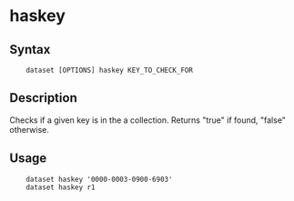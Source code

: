 
# haskey

## Syntax

```
    dataset [OPTIONS] haskey KEY_TO_CHECK_FOR
```

## Description

Checks if a given key is in the a collection. Returns "true" if found, "false" otherwise.

## Usage

```
    dataset haskey '0000-0003-0900-6903'
    dataset haskey r1
```

